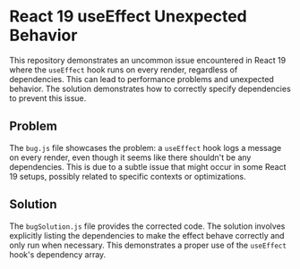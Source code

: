 # React 19 useEffect Unexpected Behavior

This repository demonstrates an uncommon issue encountered in React 19 where the `useEffect` hook runs on every render, regardless of dependencies. This can lead to performance problems and unexpected behavior.  The solution demonstrates how to correctly specify dependencies to prevent this issue.

## Problem

The `bug.js` file showcases the problem: a `useEffect` hook logs a message on every render, even though it seems like there shouldn't be any dependencies. This is due to a subtle issue that might occur in some React 19 setups, possibly related to specific contexts or optimizations.

## Solution

The `bugSolution.js` file provides the corrected code.  The solution involves explicitly listing the dependencies to make the effect behave correctly and only run when necessary.  This demonstrates a proper use of the `useEffect` hook's dependency array. 